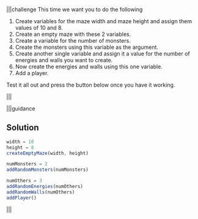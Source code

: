 |||challenge
This time we want you to do the following

1. Create variables for the maze width and maze height and assign them values of 10 and 8.
1. Create an empty maze with these 2 variables.
1. Create a variable for the number of monsters.
1. Create the monsters using this variable as the argument.
1. Create another single variable and assign it a value for the number of energies and walls you want to create.
1. Now create the energies and walls using this one variable.
1. Add a player.

Test it all out and press the button below once you have it working.

|||


|||guidance
## Solution

```javascript
width = 10
height = 8
createEmptyMaze(width, height)

numMonsters = 2
addRandomMonsters(numMonsters)

numOthers = 3
addRandomEnergies(numOthers)
addRandomWalls(numOthers)
addPlayer()
```

|||